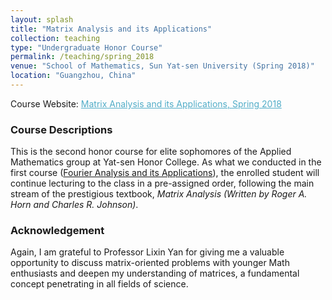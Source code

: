 ```yaml
---
layout: splash
title: "Matrix Analysis and its Applications"
collection: teaching
type: "Undergraduate Honor Course"
permalink: /teaching/spring_2018
venue: "School of Mathematics, Sun Yat-sen University (Spring 2018)"
location: "Guangzhou, China"
---
```


Course Website: <A href="https://zhangyk8.github.io/teaching/matrix_analysis" style="color: #52adc8; text-decoration=underline"> Matrix Analysis and its Applications, Spring 2018</A>

### Course Descriptions

This is the second honor course for elite sophomores of the Applied Mathematics group at Yat-sen Honor College. As what we conducted in the first course ([Fourier Analysis and its Applications](https://zhangyk8.github.io/teaching/fourier)), the enrolled student will continue lecturing to the class in a pre-assigned order, following the main stream of the prestigious textbook, _Matrix Analysis (Written by Roger A. Horn and Charles R. Johnson)_.

### Acknowledgement

Again, I am grateful to Professor Lixin Yan for giving me a valuable opportunity to discuss matrix-oriented problems with younger Math enthusiasts and deepen my understanding of matrices, a fundamental concept penetrating in all fields of science.
